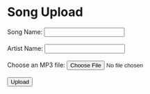 <html>
<head>
  <title>Song Upload</title>
  <link rel="stylesheet" href="uploadstyles.css">
</head>
<body>
  <h1>Song Upload</h1>
  
  <form id="uploadForm">
    <label for="songName">Song Name:</label>
    <input type="text" id="songName" required><br><br>
    <label for="artistName">Artist Name:</label>
    <input type="text" id="artistName" required><br><br>
    <label for="mp3File">Choose an MP3 file:</label>
    <input type="file" id="mp3File" accept=".mp3" required><br><br>
    <input type="submit" value="Upload">
  </form>
  
  <script>
    document.getElementById("uploadForm").addEventListener("submit", function(event) {
      event.preventDefault();
      
      var songName = document.getElementById("songName").value;
      var artistName = document.getElementById("artistName").value;
      var mp3File = document.getElementById("mp3File").files[0];
      
      // Create an object to store the uploaded song data
      var songData = {
        songName: songName,
        artistName: artistName,
        mp3File: mp3File.name
      };
      
      // Retrieve the uploaded songs from localStorage or initialize an empty array
      var uploadedSongs = JSON.parse(localStorage.getItem("uploadedSongs")) || [];
      
      // Push the new song data to the array
      uploadedSongs.push(songData);
      
      // Save the updated uploaded songs array to localStorage
      localStorage.setItem("uploadedSongs", JSON.stringify(uploadedSongs));
      
      // Perform any additional actions or display a success message
      console.log("Form data saved to localStorage.");
    });
  </script>
</body>
</html>
